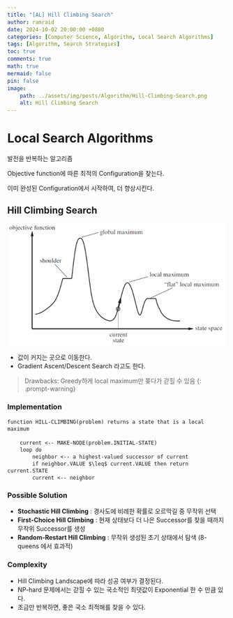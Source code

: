 ```yaml
---
title: "[AL] Hill Climbing Search"
author: ramraid
date: 2024-10-02 20:00:00 +0800
categories: [Computer Science, Algorithm, Local Search Algorithms]
tags: [Algorithm, Search Strategies]
toc: true
comments: true
math: true
mermaid: false
pin: false
image:
    path: ../assets/img/posts/Algorithm/Hill-Climbing-Search.png
    alt: Hill Climbing Search
---
```


# Local Search Algorithms

발전을 반복하는 알고리즘

Objective function에 따른 최적의 Configuration을 찾는다.

이미 완성된 Configuration에서 시작하여, 더 향상시킨다.

## Hill Climbing Search

![Hill-Climbing-Search](../assets/img/posts/Algorithm/Hill-Climbing-Search.png)

- 값이 커지는 곳으로 이동한다.
- Gradient Ascent/Descent Search 라고도 한다.

> Drawbacks: Greedy하게 local maximum만 쫒다가 갇힐 수 있음
{: .prompt-warning}

### Implementation

```text
function HILL-CLIMBING(problem) returns a state that is a local maximum

    current <-- MAKE-NODE(problem.INITIAL-STATE)
    loop do
        neighbor <-- a highest-valued successor of current
        if neighbor.VALUE $\leq$ current.VALUE then return current.STATE
        current <-- neighbor
```

### Possible Solution

- **Stochastic Hill Climbing** : 경사도에 비례한 확률로 오르막길 중 무작위 선택
- **First-Choice Hill Climbing** : 현재 상태보다 더 나은 Successor를 찾을 때까지 무작위 Successor를 생성
- **Random-Restart Hill Climbing** : 무작위 생성된 초기 상태에서 탐색 (8-queens 에서 효과적)

### Complexity

- Hill Climbing Landscape에 따라 성공 여부가 결정된다.
- NP-hard 문제에서는 갇힐 수 있는 국소적인 최댓값이 Exponential 한 수 만큼 있다.
- 조금만 반복하면, 좋은 국소 최적해를 찾을 수 있다.